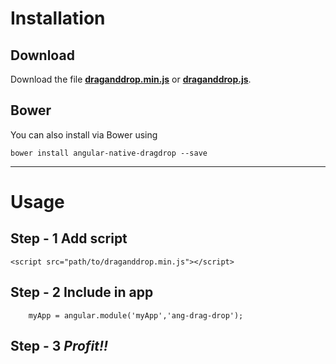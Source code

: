 # Installation

## Download
Download the file [**draganddrop.min.js**](https://raw.githubusercontent.com/angular-dragdrop/angular-dragdrop/master/draganddrop.min.js) or [**draganddrop.js**](https://raw.githubusercontent.com/angular-dragdrop/angular-dragdrop/master/draganddrop.js).

## Bower

You can also install via Bower using

`bower install angular-native-dragdrop --save`

---

# Usage

## Step - 1 **Add script**
```
<script src="path/to/draganddrop.min.js"></script>
```

## Step - 2 **Include in app**
```
	myApp = angular.module('myApp','ang-drag-drop');
```

## Step - 3 ***Profit!!***
